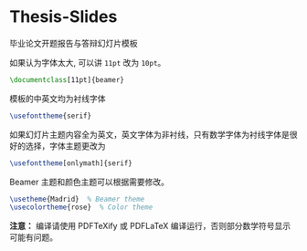 # Thesis-Slides
毕业论文开题报告与答辩幻灯片模板

如果认为字体太大, 可以讲 `11pt` 改为 `10pt`。

```latex
\documentclass[11pt]{beamer}
```

模板的中英文均为衬线字体

```latex
\usefonttheme{serif}
```

如果幻灯片主题内容全为英文，英文字体为非衬线，只有数学字体为衬线字体是很好的选择，字体主题更改为

```latex
\usefonttheme[onlymath]{serif}
```


Beamer 主题和颜色主题可以根据需要修改。

```latex
\usetheme{Madrid}  % Beamer theme
\usecolortheme{rose}  % Color theme
```

**注意：** 编译请使用 PDFTeXify 或 PDFLaTeX 编译运行，否则部分数学符号显示可能有问题。
